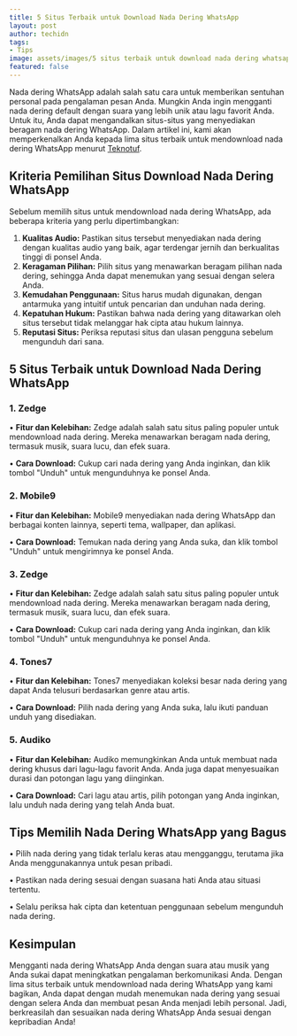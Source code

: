 ```yaml
---
title: 5 Situs Terbaik untuk Download Nada Dering WhatsApp
layout: post
author: techidn
tags:
- Tips
image: assets/images/5 situs terbaik untuk download nada dering whatsapp.jpg
featured: false
---
```


Nada dering WhatsApp adalah salah satu cara untuk memberikan sentuhan personal pada pengalaman pesan Anda. Mungkin Anda ingin mengganti nada dering default dengan suara yang lebih unik atau lagu favorit Anda. Untuk itu, Anda dapat mengandalkan situs-situs yang menyediakan beragam nada dering WhatsApp. Dalam artikel ini, kami akan memperkenalkan Anda kepada lima situs terbaik untuk mendownload nada dering WhatsApp menurut [Teknotuf](https://www.teknotuf.com/kumpulan-link-download-nada-dering-wa/).

## Kriteria Pemilihan Situs Download Nada Dering WhatsApp
Sebelum memilih situs untuk mendownload nada dering WhatsApp, ada beberapa kriteria yang perlu dipertimbangkan:
1.	**Kualitas Audio:** Pastikan situs tersebut menyediakan nada dering dengan kualitas audio yang baik, agar terdengar jernih dan berkualitas tinggi di ponsel Anda.
2.	**Keragaman Pilihan:** Pilih situs yang menawarkan beragam pilihan nada dering, sehingga Anda dapat menemukan yang sesuai dengan selera Anda.
3.	**Kemudahan Penggunaan:** Situs harus mudah digunakan, dengan antarmuka yang intuitif untuk pencarian dan unduhan nada dering.
4.	**Kepatuhan Hukum:** Pastikan bahwa nada dering yang ditawarkan oleh situs tersebut tidak melanggar hak cipta atau hukum lainnya.
5.	**Reputasi Situs:** Periksa reputasi situs dan ulasan pengguna sebelum mengunduh dari sana.

## 5 Situs Terbaik untuk Download Nada Dering WhatsApp
### 1. Zedge

•	**Fitur dan Kelebihan:** Zedge adalah salah satu situs paling populer untuk mendownload nada dering. Mereka menawarkan beragam nada dering, termasuk musik, suara lucu, dan efek suara.

•	**Cara Download:** Cukup cari nada dering yang Anda inginkan, dan klik tombol "Unduh" untuk mengunduhnya ke ponsel Anda.

### 2. Mobile9

•	**Fitur dan Kelebihan:** Mobile9 menyediakan nada dering WhatsApp dan berbagai konten lainnya, seperti tema, wallpaper, dan aplikasi.

•	**Cara Download:** Temukan nada dering yang Anda suka, dan klik tombol "Unduh" untuk mengirimnya ke ponsel Anda.

### 3. Zedge

•	**Fitur dan Kelebihan:** Zedge adalah salah satu situs paling populer untuk mendownload nada dering. Mereka menawarkan beragam nada dering, termasuk musik, suara lucu, dan efek suara.

•	**Cara Download:** Cukup cari nada dering yang Anda inginkan, dan klik tombol "Unduh" untuk mengunduhnya ke ponsel Anda.

### 4. Tones7

•	**Fitur dan Kelebihan:** Tones7 menyediakan koleksi besar nada dering yang dapat Anda telusuri berdasarkan genre atau artis.

•	**Cara Download:** Pilih nada dering yang Anda suka, lalu ikuti panduan unduh yang disediakan.

### 5. Audiko

•	**Fitur dan Kelebihan:** Audiko memungkinkan Anda untuk membuat nada dering khusus dari lagu-lagu favorit Anda. Anda juga dapat menyesuaikan durasi dan potongan lagu yang diinginkan.

•	**Cara Download:** Cari lagu atau artis, pilih potongan yang Anda inginkan, lalu unduh nada dering yang telah Anda buat.

## Tips Memilih Nada Dering WhatsApp yang Bagus

•	Pilih nada dering yang tidak terlalu keras atau mengganggu, terutama jika Anda menggunakannya untuk pesan pribadi.

•	Pastikan nada dering sesuai dengan suasana hati Anda atau situasi tertentu.

•	Selalu periksa hak cipta dan ketentuan penggunaan sebelum mengunduh nada dering.

## Kesimpulan
Mengganti nada dering WhatsApp Anda dengan suara atau musik yang Anda sukai dapat meningkatkan pengalaman berkomunikasi Anda. Dengan lima situs terbaik untuk mendownload nada dering WhatsApp yang kami bagikan, Anda dapat dengan mudah menemukan nada dering yang sesuai dengan selera Anda dan membuat pesan Anda menjadi lebih personal. Jadi, berkreasilah dan sesuaikan nada dering WhatsApp Anda sesuai dengan kepribadian Anda!

